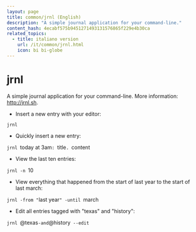 ```yaml
---
layout: page
title: common/jrnl (English)
description: "A simple journal application for your command-line."
content_hash: 4ecabf575b9451271493131576865f229e4b30ca
related_topics:
  - title: italiano version
    url: /it/common/jrnl.html
    icon: bi bi-globe
---
```

# jrnl

A simple journal application for your command-line.
More information: <http://jrnl.sh>.

- Insert a new entry with your editor:

`jrnl`

- Quickly insert a new entry:

`jrnl `<span class="tldr-var badge badge-pill bg-dark-lm bg-white-dm text-white-lm text-dark-dm font-weight-bold">today at 3am</span>`: `<span class="tldr-var badge badge-pill bg-dark-lm bg-white-dm text-white-lm text-dark-dm font-weight-bold">title</span>`. `<span class="tldr-var badge badge-pill bg-dark-lm bg-white-dm text-white-lm text-dark-dm font-weight-bold">content</span>

- View the last ten entries:

`jrnl -n `<span class="tldr-var badge badge-pill bg-dark-lm bg-white-dm text-white-lm text-dark-dm font-weight-bold">10</span>

- View everything that happened from the start of last year to the start of last march:

`jrnl -from "`<span class="tldr-var badge badge-pill bg-dark-lm bg-white-dm text-white-lm text-dark-dm font-weight-bold">last year</span>`" -until `<span class="tldr-var badge badge-pill bg-dark-lm bg-white-dm text-white-lm text-dark-dm font-weight-bold">march</span>

- Edit all entries tagged with "texas" and "history":

`jrnl `<span class="tldr-var badge badge-pill bg-dark-lm bg-white-dm text-white-lm text-dark-dm font-weight-bold">@texas</span>` -and `<span class="tldr-var badge badge-pill bg-dark-lm bg-white-dm text-white-lm text-dark-dm font-weight-bold">@history</span>` --edit`
